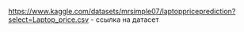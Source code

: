 https://www.kaggle.com/datasets/mrsimple07/laptoppriceprediction?select=Laptop_price.csv - ссылка на датасет
